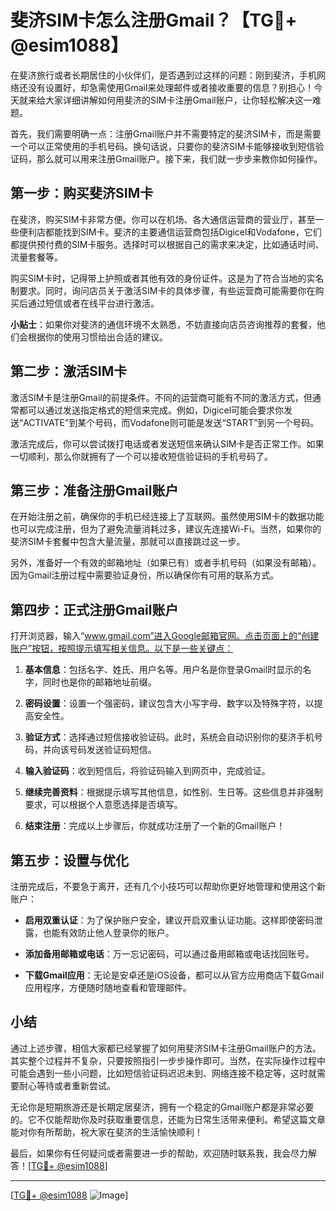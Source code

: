 # 斐济SIM卡怎么注册Gmail？【TG💪+ @esim1088】

在斐济旅行或者长期居住的小伙伴们，是否遇到过这样的问题：刚到斐济，手机网络还没有设置好，却急需使用Gmail来处理邮件或者接收重要的信息？别担心！今天就来给大家详细讲解如何用斐济的SIM卡注册Gmail账户，让你轻松解决这一难题。

首先，我们需要明确一点：注册Gmail账户并不需要特定的斐济SIM卡，而是需要一个可以正常使用的手机号码。换句话说，只要你的斐济SIM卡能够接收到短信验证码，那么就可以用来注册Gmail账户。接下来，我们就一步步来教你如何操作。

## 第一步：购买斐济SIM卡

在斐济，购买SIM卡非常方便。你可以在机场、各大通信运营商的营业厅，甚至一些便利店都能找到SIM卡。斐济的主要通信运营商包括Digicel和Vodafone，它们都提供预付费的SIM卡服务。选择时可以根据自己的需求来决定，比如通话时间、流量套餐等。

购买SIM卡时，记得带上护照或者其他有效的身份证件。这是为了符合当地的实名制要求。同时，询问店员关于激活SIM卡的具体步骤，有些运营商可能需要你在购买后通过短信或者在线平台进行激活。

**小贴士**：如果你对斐济的通信环境不太熟悉，不妨直接向店员咨询推荐的套餐，他们会根据你的使用习惯给出合适的建议。

## 第二步：激活SIM卡

激活SIM卡是注册Gmail的前提条件。不同的运营商可能有不同的激活方式，但通常都可以通过发送指定格式的短信来完成。例如，Digicel可能会要求你发送“ACTIVATE”到某个号码，而Vodafone则可能是发送“START”到另一个号码。

激活完成后，你可以尝试拨打电话或者发送短信来确认SIM卡是否正常工作。如果一切顺利，那么你就拥有了一个可以接收短信验证码的手机号码了。

## 第三步：准备注册Gmail账户

在开始注册之前，确保你的手机已经连接上了互联网。虽然使用SIM卡的数据功能也可以完成注册，但为了避免流量消耗过多，建议先连接Wi-Fi。当然，如果你的斐济SIM卡套餐中包含大量流量，那就可以直接跳过这一步。

另外，准备好一个有效的邮箱地址（如果已有）或者手机号码（如果没有邮箱）。因为Gmail注册过程中需要验证身份，所以确保你有可用的联系方式。

## 第四步：正式注册Gmail账户

打开浏览器，输入“www.gmail.com”进入Google邮箱官网。点击页面上的“创建账户”按钮，按照提示填写相关信息。以下是一些关键点：

1. **基本信息**：包括名字、姓氏、用户名等。用户名是你登录Gmail时显示的名字，同时也是你的邮箱地址前缀。
   
2. **密码设置**：设置一个强密码，建议包含大小写字母、数字以及特殊字符，以提高安全性。

3. **验证方式**：选择通过短信接收验证码。此时，系统会自动识别你的斐济手机号码，并向该号码发送验证码短信。

4. **输入验证码**：收到短信后，将验证码输入到网页中，完成验证。

5. **继续完善资料**：根据提示填写其他信息，如性别、生日等。这些信息并非强制要求，可以根据个人意愿选择是否填写。

6. **结束注册**：完成以上步骤后，你就成功注册了一个新的Gmail账户！

## 第五步：设置与优化

注册完成后，不要急于离开，还有几个小技巧可以帮助你更好地管理和使用这个新账户：

- **启用双重认证**：为了保护账户安全，建议开启双重认证功能。这样即使密码泄露，也能有效防止他人登录你的账户。
  
- **添加备用邮箱或电话**：万一忘记密码，可以通过备用邮箱或电话找回账号。

- **下载Gmail应用**：无论是安卓还是iOS设备，都可以从官方应用商店下载Gmail应用程序，方便随时随地查看和管理邮件。

## 小结

通过上述步骤，相信大家都已经掌握了如何用斐济SIM卡注册Gmail账户的方法。其实整个过程并不复杂，只要按照指引一步步操作即可。当然，在实际操作过程中可能会遇到一些小问题，比如短信验证码迟迟未到、网络连接不稳定等，这时就需要耐心等待或者重新尝试。

无论你是短期旅游还是长期定居斐济，拥有一个稳定的Gmail账户都是非常必要的。它不仅能帮助你及时获取重要信息，还能为日常生活带来便利。希望这篇文章能对你有所帮助，祝大家在斐济的生活愉快顺利！

最后，如果你有任何疑问或者需要进一步的帮助，欢迎随时联系我，我会尽力解答！[[TG💪+ @esim1088](https://t.me/s/esim1088)]

---

[[TG💪+ @esim1088](https://t.me/s/esim1088) ![Image](https://i.postimg.cc/4NQfJmqS/Snipaste-2025-05-13-00-14-12.png)]